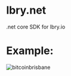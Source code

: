 # lbry.net
.net core SDK for lbry.io

# Example:

![bitcoinbrisbane](https://circleci.com/gh/bitcoinbrisbane/lbry.net.svg?style=svg)

